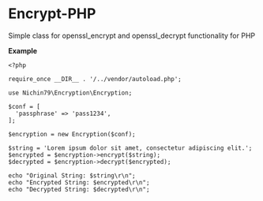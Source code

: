 # Encrypt-PHP

Simple class for openssl_encrypt and openssl_decrypt functionality for PHP

**Example**

```
<?php

require_once __DIR__ . '/../vendor/autoload.php';

use Nichin79\Encryption\Encryption;

$conf = [
  'passphrase' => 'pass1234',
];

$encryption = new Encryption($conf);

$string = 'Lorem ipsum dolor sit amet, consectetur adipiscing elit.';
$encrypted = $encryption->encrypt($string);
$decrypted = $encryption->decrypt($encrypted);

echo "Original String: $string\r\n";
echo "Encrypted String: $encrypted\r\n";
echo "Decrypted String: $decrypted\r\n";
```
